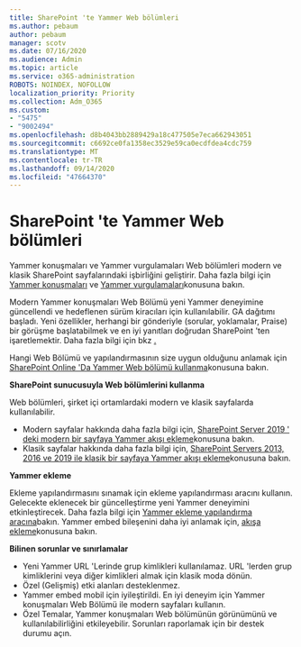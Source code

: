 ```yaml
---
title: SharePoint 'te Yammer Web bölümleri
ms.author: pebaum
author: pebaum
manager: scotv
ms.date: 07/16/2020
ms.audience: Admin
ms.topic: article
ms.service: o365-administration
ROBOTS: NOINDEX, NOFOLLOW
localization_priority: Priority
ms.collection: Adm_O365
ms.custom:
- "5475"
- "9002494"
ms.openlocfilehash: d8b4043bb2889429a18c477505e7eca662943051
ms.sourcegitcommit: c6692ce0fa1358ec3529e59ca0ecdfdea4cdc759
ms.translationtype: MT
ms.contentlocale: tr-TR
ms.lasthandoff: 09/14/2020
ms.locfileid: "47664370"
---
```

# <a name="yammer-web-parts-in-sharepoint"></a>SharePoint 'te Yammer Web bölümleri

Yammer konuşmaları ve Yammer vurgulamaları Web bölümleri modern ve klasik SharePoint sayfalarındaki işbirliğini geliştirir. Daha fazla bilgi için [Yammer konuşmaları](https://support.microsoft.com/office/use-a-yammer-web-part-in-sharepoint-online-a53cfa0c-3d09-42c8-a286-1038a81c59da#conversations)  ve  [Yammer vurgulamaları](https://support.microsoft.com/office/use-a-yammer-web-part-in-sharepoint-online-a53cfa0c-3d09-42c8-a286-1038a81c59da#highlights)konusuna bakın.    

Modern Yammer konuşmaları Web Bölümü yeni Yammer deneyimine güncellendi ve hedeflenen sürüm kiracıları için kullanılabilir. GA dağıtımı başladı. Yeni özellikler, herhangi bir gönderiyle (sorular, yoklamalar, Praise) bir görüşme başlatabilmek ve en iyi yanıtları doğrudan SharePoint 'ten işaretlemektir. Daha fazla bilgi için bkz [.](https://docs.microsoft.com/yammer/get-started-with-yammer/newyammer-faq)

 Hangi Web Bölümü ve yapılandırmasının size uygun olduğunu anlamak için [SharePoint Online 'Da Yammer Web bölümü kullanma](https://support.microsoft.com/office/use-a-yammer-web-part-in-sharepoint-online-a53cfa0c-3d09-42c8-a286-1038a81c59da)konusuna bakın.  

**SharePoint sunucusuyla Web bölümlerini kullanma**  

Web bölümleri, şirket içi ortamlardaki modern ve klasik sayfalarda kullanılabilir.

- Modern sayfalar hakkında daha fazla bilgi için, [SharePoint Server 2019 ' deki modern bir sayfaya Yammer akışı ekleme](https://docs.microsoft.com/yammer/integrate-yammer-with-other-apps/embed-a-feed-into-a-sharepoint-site#add-a-yammer-feed-to-a-modern-page-in-sharepoint-server-2019)konusuna bakın. 
- Klasik sayfalar hakkında daha fazla bilgi için, [SharePoint Servers 2013, 2016 ve 2019 ile klasik bir sayfaya Yammer akışı ekleme](https://docs.microsoft.com/yammer/integrate-yammer-with-other-apps/embed-a-feed-into-a-sharepoint-site#add-a-yammer-feed-to-a-classic-page-in-sharepoint-servers-2013-2016-and-2019)konusuna bakın.

**Yammer ekleme**  

Ekleme yapılandırmasını sınamak için ekleme yapılandırması aracını kullanın. Gelecekte eklenecek bir güncelleştirme yeni Yammer deneyimini etkinleştirecek. Daha fazla bilgi için [Yammer ekleme yapılandırma aracına](https://aka.ms/YammerEmbedConfigureTool)bakın. Yammer embed bileşenini daha iyi anlamak için, [akışa ekleme](https://aka.ms/YammerDevDocs)konusuna bakın.

**Bilinen sorunlar ve sınırlamalar**

- Yeni Yammer URL 'Lerinde grup kimlikleri kullanılamaz. URL 'lerden grup kimliklerini veya diğer kimlikleri almak için klasik moda dönün.
- Özel (Gelişmiş) etki alanları desteklenmez.
- Yammer embed mobil için iyileştirildi. En iyi deneyim için Yammer konuşmaları Web Bölümü ile modern sayfaları kullanın.
- Özel Temalar, Yammer konuşmaları Web bölümünün görünümünü ve kullanılabilirliğini etkileyebilir. Sorunları raporlamak için bir destek durumu açın.